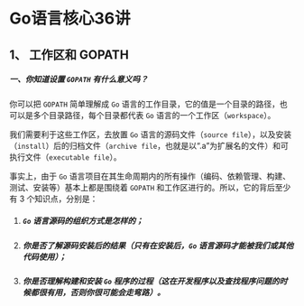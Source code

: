 # Go语言核心36讲

## 1、 工作区和 GOPATH

##### 一、你知道设置 `GOPATH` 有什么意义吗？

你可以把 `GOPATH` 简单理解成 `Go` 语言的工作目录，它的值是一个目录的路径，也可以是多个目录路径，每个目录都代表 `Go` 语言的一个工作区（`workspace`）。

我们需要利于这些工作区，去放置 `Go` 语言的源码文件（`source file`），以及安装（`install`）后的归档文件（`archive file`，也就是以“.a”为扩展名的文件）和可执行文件（`executable file`）。

事实上，由于 `Go` 语言项目在其生命周期内的所有操作（编码、依赖管理、构建、测试、安装等）基本上都是围绕着 `GOPATH` 和工作区进行的。所以，它的背后至少有 3 个知识点，分别是：

1. ##### `Go` 语言源码的组织方式是怎样的；

2. ##### 你是否了解源码安装后的结果（只有在安装后，`Go` 语言源码才能被我们或其他代码使用）；

3. ##### 你是否理解构建和安装 `Go` 程序的过程（这在开发程序以及查找程序问题的时候都很有用，否则你很可能会走弯路）。